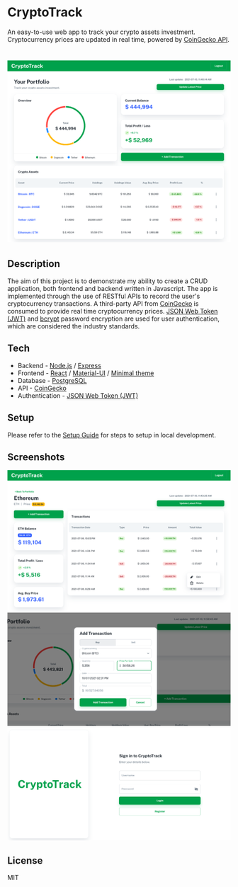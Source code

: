 # CryptoTrack
An easy-to-use web app to track your crypto assets investment. Cryptocurrency prices are updated in real time, powered by [CoinGecko API](https://www.coingecko.com/en/api).

# ![portfolio-page](./img/1-portfolio-page.png)

## Description
The aim of this project is to demonstrate my ability to create a CRUD application, both frontend and backend written in Javascript. The app is implemented through the use of RESTful APIs to record the user's cryptocurrency transactions. A third-party API from [CoinGecko](https://www.coingecko.com/en/api) is consumed to provide real time cryptocurrency prices. [JSON Web Token (JWT)](https://jwt.io) and [bcrypt](https://www.npmjs.com/package/bcrypt) password encryption are used for user authentication, which are considered the industry standards. 

## Tech
- Backend - [Node.js](https://nodejs.org/en/) / [Express](https://expressjs.com)
- Frontend - [React](https://reactjs.org) / [Material-UI](https://material-ui.com) / [Minimal theme](https://material-ui.com/store/previews/minimal-dashboard/)
- Database - [PostgreSQL](https://www.postgresql.org)
- API - [CoinGecko](https://www.coingecko.com/en/api)
- Authentication - [JSON Web Token (JWT)](https://jwt.io)

## Setup
Please refer to the [Setup Guide](./setup-guide.md) for steps to setup in local development.

## Screenshots
![asset-details-page](./img/2-asset-details-page.png)
![add-transaction-modal](./img/3-add-transaction-modal.png)
![login-page](./img/4-login-page.png)

## License
MIT